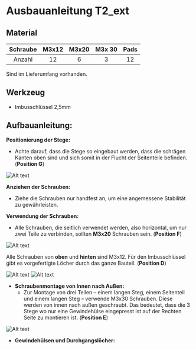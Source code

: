 # Ausbauanleitung T2_ext #
## Material ##


| Schraube | M3x12 | M3x20 | M3x 30 | Pads |
| :---:   | :---: | :---: | :---: | :---: |
| Anzahl  | 12 | 6  | 3 | 12 |



Sind im Lieferumfang vorhanden.

## Werkzeug ## 
- Imbusschlüssel 2,5mm 


## Aufbauanleitung: ##

**Positionierung der Stege:**
- Achte darauf, dass die Stege so eingebaut werden, dass die schrägen Kanten oben sind und sich somit in der Flucht der Seitenteile befinden. (**Position G**)

![Alt text](pics/Steg_Einbaurichtung_G.jpg?raw=true "Title")


**Anziehen der Schrauben:**
- Ziehe die Schrauben nur handfest an, um eine angemessene Stabilität zu gewährleisten.


**Verwendung der Schrauben:**
- Alle Schrauben, die seitlich verwendet werden, also horizontal, um nur zwei Teile zu verbinden, sollten **M3x20** Schrauben sein. (**Position F**)

![Alt text](pics/Setenansicht_20_F.jpg?raw=true "Title")


Alle Schrauben von **oben** und **hinten** sind M3x12. Für den Imbusschlüssel gibt es vorgefertigte Löcher durch das ganze Bauteil.  (**Position D**)

![Alt text](pics/Setenansicht_12_D.jpg?raw=true "Title")
![Alt text](pics/Setenansicht_12_D1.jpg?raw=true "Title")

- **Schraubenmontage von Innen nach Außen:**
  - Zur Montage von drei Teilen – einem langen Steg, einem Seitenteil und einem langen Steg – verwende M3x30 Schrauben. Diese werden von innen nach außen geschraubt. Das bedeutet, dass die 3 Stege wo nur eine Gewindehülse eingepresst ist auf der Rechten Seite zu montieren ist. (**Position E**)

![Alt text](pics/Durchgangsloch_E.jpg?raw=true "Title")


- **Gewindehülsen und Durchgangslöcher:**






